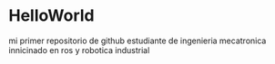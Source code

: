 # HelloWorld
mi primer repositorio de github
estudiante de ingenieria mecatronica  innicinado en ros y robotica industrial
